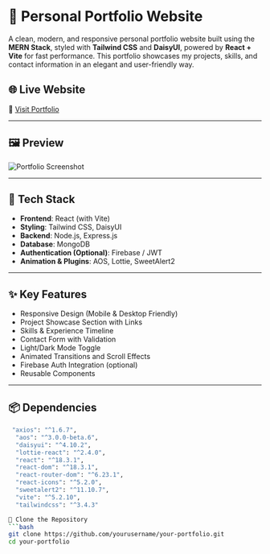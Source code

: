 # 💼 Personal Portfolio Website

A clean, modern, and responsive personal portfolio website built using the **MERN Stack**, styled with **Tailwind CSS** and **DaisyUI**, powered by **React + Vite** for fast performance. This portfolio showcases my projects, skills, and contact information in an elegant and user-friendly way.

## 🌐 Live Website

🔗 [Visit Portfolio](https://personal-protfolio1.vercel.app/)

---

## 🖼️ Preview

![Portfolio Screenshot](https://personal-protfolio1.vercel.app/) <!-- Replace with your actual screenshot path or URL -->

---

## 🚀 Tech Stack

- **Frontend**: React (with Vite)
- **Styling**: Tailwind CSS, DaisyUI
- **Backend**: Node.js, Express.js
- **Database**: MongoDB
- **Authentication (Optional)**: Firebase / JWT
- **Animation & Plugins**: AOS, Lottie, SweetAlert2

---

## ✨ Key Features

- Responsive Design (Mobile & Desktop Friendly)
- Project Showcase Section with Links
- Skills & Experience Timeline
- Contact Form with Validation
- Light/Dark Mode Toggle
- Animated Transitions and Scroll Effects
- Firebase Auth Integration (optional)
- Reusable Components

---

## 📦 Dependencies

```bash
 "axios": "^1.6.7",
  "aos": "^3.0.0-beta.6",
  "daisyui": "^4.10.2",
  "lottie-react": "^2.4.0",
  "react": "^18.3.1",
  "react-dom": "^18.3.1",
  "react-router-dom": "^6.23.1",
  "react-icons": "^5.2.0",
  "sweetalert2": "^11.10.7",
  "vite": "^5.2.10",
  "tailwindcss": "^3.4.3"

📁 Clone the Repository
```bash
git clone https://github.com/yourusername/your-portfolio.git
cd your-portfolio

